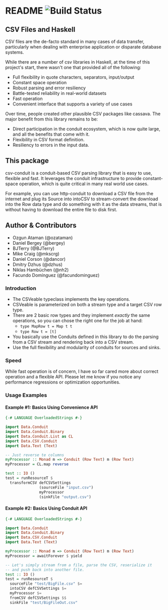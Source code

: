 # README ![Build Status](https://github.com/dmvianna/csv-conduit/actions/workflows/haskell-ci.yml/badge.svg)
## CSV Files and Haskell

CSV files are the de-facto standard in many cases of data transfer,
particularly when dealing with enterprise application or disparate database
systems.

While there are a number of csv libraries in Haskell, at the time of
this project's start, there wasn't one that provided all of the
following:

* Full flexibility in quote characters, separators, input/output
* Constant space operation
* Robust parsing and error resiliency
* Battle-tested reliability in real-world datasets
* Fast operation
* Convenient interface that supports a variety of use cases

Over time, people created other plausible CSV packages like cassava.
The major benefit from this library remains to be:

* Direct participation in the conduit ecosystem, which is now quite
  large, and all the benefits that come with it.
* Flexibility in CSV format definition.
* Resiliency to errors in the input data.


## This package

csv-conduit is a conduit-based CSV parsing library that is easy to
use, flexible and fast. It leverages the conduit infrastructure to
provide constant-space operation, which is quite critical in many real
world use cases.

For example, you can use http-conduit to download a CSV file from the
internet and plug its Source into intoCSV to stream-convert the
download into the Row data type and do something with it as the data
streams, that is without having to download the entire file to disk
first.


## Author & Contributors

- Ozgun Ataman (@ozataman)
- Daniel Bergey (@bergey)
- BJTerry (@BJTerry)
- Mike Craig (@mkscrg)
- Daniel Corson (@dancor)
- Dmitry Dzhus (@dzhus)
- Niklas Hambüchen (@nh2)
- Facundo Domínguez (@facundominguez)


### Introduction

* The CSVeable typeclass implements the key operations.
* CSVeable is parameterized on both a stream type and a target CSV row type.
* There are 2 basic row types and they implement *exactly* the same operations,
  so you can chose the right one for the job at hand:
  - `type MapRow t = Map t t`
  - `type Row t = [t]`
* You basically use the Conduits defined in this library to do the
  parsing from a CSV stream and rendering back into a CSV stream.
* Use the full flexibility and modularity of conduits for sources and sinks.

### Speed

While fast operation is of concern, I have so far cared more about correct
operation and a flexible API. Please let me know if you notice any performance
regressions or optimization opportunities.


### Usage Examples


#### Example #1: Basics Using Convenience API

```haskell
{-# LANGUAGE OverloadedStrings #-}

import Data.Conduit
import Data.Conduit.Binary
import Data.Conduit.List as CL
import Data.CSV.Conduit
import Data.Text (Text)

-- Just reverse te columns
myProcessor :: Monad m => Conduit (Row Text) m (Row Text)
myProcessor = CL.map reverse

test :: IO ()
test = runResourceT $ 
  transformCSV defCSVSettings 
               (sourceFile "input.csv") 
               myProcessor
               (sinkFile "output.csv")
```

#### Example #2: Basics Using Conduit API

```haskell
{-# LANGUAGE OverloadedStrings #-}

import Data.Conduit
import Data.Conduit.Binary
import Data.CSV.Conduit
import Data.Text (Text)

myProcessor :: Monad m => Conduit (Row Text) m (Row Text)
myProcessor = awaitForever $ yield

-- Let's simply stream from a file, parse the CSV, reserialize it
-- and push back into another file.
test :: IO ()
test = runResourceT $ 
  sourceFile "test/BigFile.csv" $= 
  intoCSV defCSVSettings $=
  myProcessor $=
  fromCSV defCSVSettings $$
  sinkFile "test/BigFileOut.csv"
```

